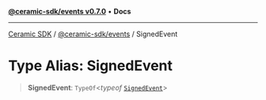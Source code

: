 [**@ceramic-sdk/events v0.7.0**](../README.md) • **Docs**

***

[Ceramic SDK](../../../README.md) / [@ceramic-sdk/events](../README.md) / SignedEvent

# Type Alias: SignedEvent

> **SignedEvent**: `TypeOf`\<*typeof* [`SignedEvent`](../variables/SignedEvent.md)\>
